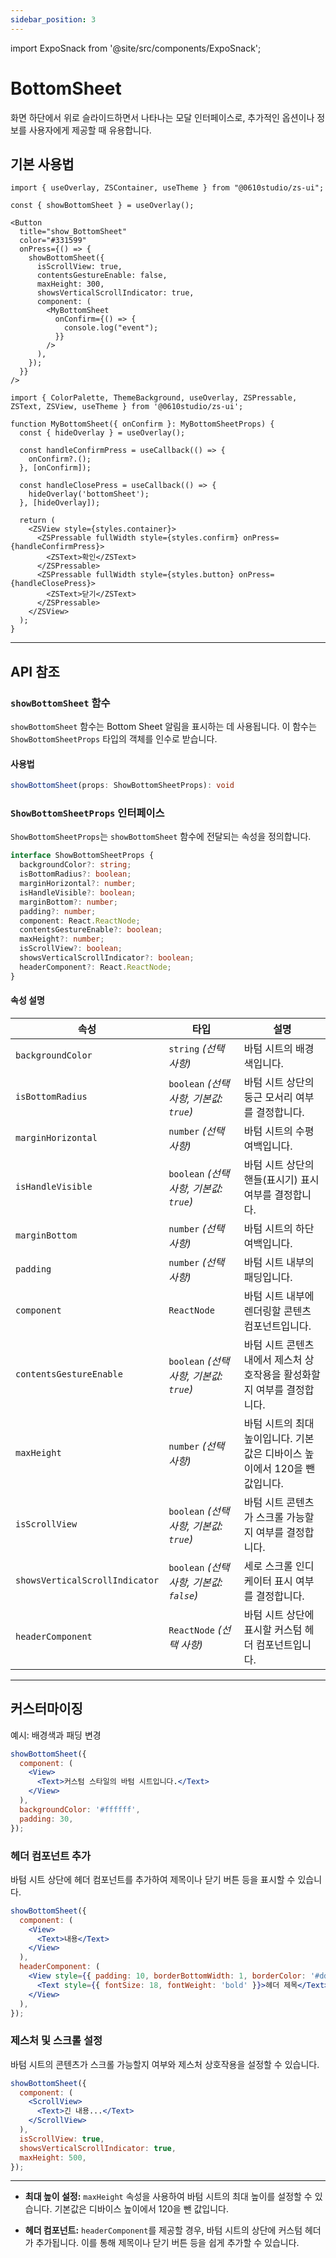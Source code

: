 ```yaml
---
sidebar_position: 3
---
```


import ExpoSnack from '@site/src/components/ExpoSnack';

# BottomSheet

화면 하단에서 위로 슬라이드하면서 나타나는 모달 인터페이스로, 추가적인 옵션이나 정보를 사용자에게 제공할 때 유용합니다.

<ExpoSnack id="@studio0610/zs-ui-bottom-sheet" />

## 기본 사용법

```tsx
import { useOverlay, ZSContainer, useTheme } from "@0610studio/zs-ui";

const { showBottomSheet } = useOverlay();

<Button
  title="show_BottomSheet"
  color="#331599"
  onPress={() => {
    showBottomSheet({
      isScrollView: true,
      contentsGestureEnable: false,
      maxHeight: 300,
      showsVerticalScrollIndicator: true,
      component: (
        <MyBottomSheet
          onConfirm={() => {
            console.log("event");
          }}
        />
      ),
    });
  }}
/>
```

```tsx title="MyBottomSheet.tsx"
import { ColorPalette, ThemeBackground, useOverlay, ZSPressable, ZSText, ZSView, useTheme } from '@0610studio/zs-ui';

function MyBottomSheet({ onConfirm }: MyBottomSheetProps) {
  const { hideOverlay } = useOverlay();

  const handleConfirmPress = useCallback(() => {
    onConfirm?.();
  }, [onConfirm]);

  const handleClosePress = useCallback(() => {
    hideOverlay('bottomSheet');
  }, [hideOverlay]);

  return (
    <ZSView style={styles.container}>
      <ZSPressable fullWidth style={styles.confirm} onPress={handleConfirmPress}>
        <ZSText>확인</ZSText>
      </ZSPressable>
      <ZSPressable fullWidth style={styles.button} onPress={handleClosePress}>
        <ZSText>닫기</ZSText>
      </ZSPressable>
    </ZSView>
  );
}
```

---

## API 참조

### `showBottomSheet` 함수

`showBottomSheet` 함수는 Bottom Sheet 알림을 표시하는 데 사용됩니다. 이 함수는 `ShowBottomSheetProps` 타입의 객체를 인수로 받습니다.

#### 사용법

```typescript
showBottomSheet(props: ShowBottomSheetProps): void
```

### `ShowBottomSheetProps` 인터페이스

`ShowBottomSheetProps`는 `showBottomSheet` 함수에 전달되는 속성을 정의합니다.

```typescript
interface ShowBottomSheetProps {
  backgroundColor?: string;
  isBottomRadius?: boolean;
  marginHorizontal?: number;
  isHandleVisible?: boolean;
  marginBottom?: number;
  padding?: number;
  component: React.ReactNode;
  contentsGestureEnable?: boolean;
  maxHeight?: number;
  isScrollView?: boolean;
  showsVerticalScrollIndicator?: boolean;
  headerComponent?: React.ReactNode;
}
```

#### 속성 설명

| 속성                       | 타입                                    | 설명                                                                                                     |
| -------------------------- | --------------------------------------- | -------------------------------------------------------------------------------------------------------- |
| `backgroundColor`          | `string` *(선택 사항)*                   | 바텀 시트의 배경색입니다.                                                                                |
| `isBottomRadius`           | `boolean` *(선택 사항, 기본값: `true`)* | 바텀 시트 상단의 둥근 모서리 여부를 결정합니다.                                                          |
| `marginHorizontal`         | `number` *(선택 사항)*                   | 바텀 시트의 수평 여백입니다.                                                                              |
| `isHandleVisible`          | `boolean` *(선택 사항, 기본값: `true`)* | 바텀 시트 상단의 핸들(표시기) 표시 여부를 결정합니다.                                                    |
| `marginBottom`             | `number` *(선택 사항)*                   | 바텀 시트의 하단 여백입니다.                                                                              |
| `padding`                  | `number` *(선택 사항)*                   | 바텀 시트 내부의 패딩입니다.                                                                              |
| `component`                | `ReactNode`                              | 바텀 시트 내부에 렌더링할 콘텐츠 컴포넌트입니다.                                                          |
| `contentsGestureEnable`    | `boolean` *(선택 사항, 기본값: `true`)* | 바텀 시트 콘텐츠 내에서 제스처 상호작용을 활성화할지 여부를 결정합니다.                                    |
| `maxHeight`                | `number` *(선택 사항)*                   | 바텀 시트의 최대 높이입니다. 기본값은 디바이스 높이에서 120을 뺀 값입니다.                                   |
| `isScrollView`             | `boolean` *(선택 사항, 기본값: `true`)* | 바텀 시트 콘텐츠가 스크롤 가능할지 여부를 결정합니다.                                                    |
| `showsVerticalScrollIndicator` | `boolean` *(선택 사항, 기본값: `false`)* | 세로 스크롤 인디케이터 표시 여부를 결정합니다.                                                            |
| `headerComponent`          | `ReactNode` *(선택 사항)*                | 바텀 시트 상단에 표시할 커스텀 헤더 컴포넌트입니다.                                                         |

---

## 커스터마이징

예시: 배경색과 패딩 변경

```jsx
showBottomSheet({
  component: (
    <View>
      <Text>커스텀 스타일의 바텀 시트입니다.</Text>
    </View>
  ),
  backgroundColor: '#ffffff',
  padding: 30,
});
```

### 헤더 컴포넌트 추가

바텀 시트 상단에 헤더 컴포넌트를 추가하여 제목이나 닫기 버튼 등을 표시할 수 있습니다.

```jsx
showBottomSheet({
  component: (
    <View>
      <Text>내용</Text>
    </View>
  ),
  headerComponent: (
    <View style={{ padding: 10, borderBottomWidth: 1, borderColor: '#ddd' }}>
      <Text style={{ fontSize: 18, fontWeight: 'bold' }}>헤더 제목</Text>
    </View>
  ),
});
```

### 제스처 및 스크롤 설정

바텀 시트의 콘텐츠가 스크롤 가능할지 여부와 제스처 상호작용을 설정할 수 있습니다.

```jsx
showBottomSheet({
  component: (
    <ScrollView>
      <Text>긴 내용...</Text>
    </ScrollView>
  ),
  isScrollView: true,
  showsVerticalScrollIndicator: true,
  maxHeight: 500,
});
```

---

- **최대 높이 설정:** `maxHeight` 속성을 사용하여 바텀 시트의 최대 높이를 설정할 수 있습니다. 기본값은 디바이스 높이에서 120을 뺀 값입니다.

- **헤더 컴포넌트:** `headerComponent`를 제공할 경우, 바텀 시트의 상단에 커스텀 헤더가 추가됩니다. 이를 통해 제목이나 닫기 버튼 등을 쉽게 추가할 수 있습니다.
